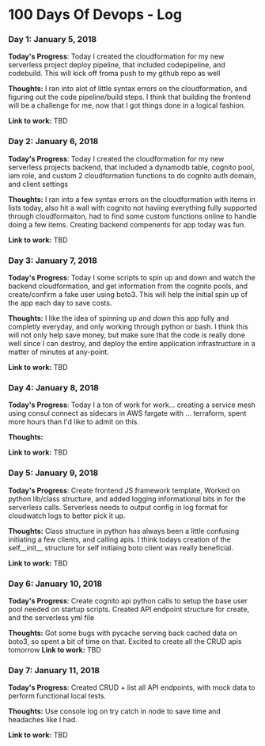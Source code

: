 # 100 Days Of Devops - Log

### Day 1: January 5, 2018

**Today's Progress**: Today I created the cloudformation for my new serverless project deploy pipeline, that included codepipeline, and codebuild. This will kick off froma push to my github repo as well

**Thoughts:** I ran into alot of little syntax errors on the cloudformation, and figuring out the code pipeline/build steps. I think that building the frontend will be a challenge for me, now that I got things done in a logical fashion.

**Link to work:**  TBD

### Day 2: January 6, 2018

**Today's Progress**: Today I created the cloudformation for my new serverless projects backend, that included a dynamodb table, cognito pool, iam role, and custom 2 cloudformation functions to do cognito auth domain, and client settings

**Thoughts:** I ran into a few syntax errors on the cloudformation with items in lists today, also hit a wall with cognito not haviing everything fully supported through cloudformaiton, had to find some custom functions online to handle doing a few items. Creating backend compenents for app today was fun.

**Link to work:**  TBD


### Day 3: January 7, 2018

**Today's Progress**: Today I some scripts to spin up and down and watch the backend cloudformation, and get information from the cognito pools, and create/confirm a fake user using boto3. This will help the initial spin up of the app each day to save costs.

**Thoughts:** I like the idea of spinning up and down this app fully and completly everyday, and only working through python or bash. I think this will not only help save money, but make sure that the code is really done well since I can destroy, and deploy the entire application infrastructure in a matter of minutes at any-point. 

**Link to work:**  TBD

### Day 4: January 8, 2018

**Today's Progress**: Today I a ton of work for work... creating a service mesh using consul connect as sidecars in AWS fargate with ... terraform, spent more hours than I'd like to admit on this.

**Thoughts:** 

**Link to work:**  TBD

### Day 5: January 9, 2018

**Today's Progress**: Create frontend JS framework template, Worked on python lib/class structure, and added logging informational bits in for the serverless calls. Serverless needs to output config in log format for cloudwatch logs to better pick it up.

**Thoughts:** Class structure in python has always been a little confusing initiating a few clients, and calling apis. I think todays creation of the self__init__ structure for self initiaing boto client was really beneficial.

**Link to work:**  TBD

### Day 6: January 10, 2018

**Today's Progress**: Create cognito api python calls to setup the base user pool needed on startup scripts. Created API endpoint structure for create, and the serverless yml file

**Thoughts:** Got some bugs with pycache serving back cached data on boto3, so spent a bit of time on that. Excited to create all the CRUD apis tomorrow
**Link to work:**  TBD

### Day 7: January 11, 2018

**Today's Progress**: Created CRUD + list all API endpoints, with mock data to perform functional local tests.

**Thoughts:** Use console log on try catch in node to save time and headaches like I had.

**Link to work:**  TBD